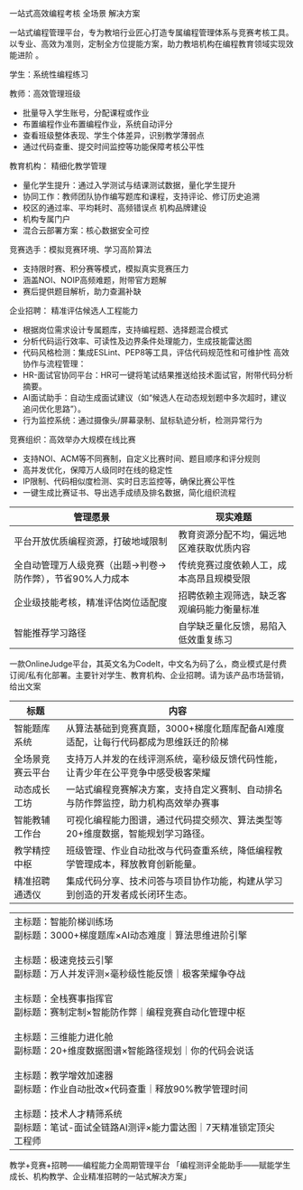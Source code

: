 一站式高效编程考核
全场景
解决方案

一站式编程管理平台，专为教培行业匠心打造专属编程管理体系与竞赛考核工具。以专业、高效为准则，定制全方位提能方案，助力教培机构在编程教育领域实现效能进阶 。


  
  

学生：系统性编程练习

教师：高效管理班级
- 批量导入学生账号，分配课程或作业
- 布置编程作业布置编程作业，系统自动评分
- 查看班级整体表现、学生个体差异，识别教学薄弱点
- 通过代码查重、提交时间监控等功能保障考核公平性

教育机构：
精细化教学管理
- 量化学生提升：通过入学测试与结课测试数据，量化学生提升
- 协同工作：教师团队协作编写题库和课程，支持评论、修订历史追溯
- 校区的通过率、平均耗时、高频错误点
机构品牌建设
- 机构专属门户
- 混合云部署方案：核心数据安全可控


竞赛选手：模拟竞赛环境、学习高阶算法
- 支持限时赛、积分赛等模式，模拟真实竞赛压力
- 涵盖NOI、NOIP高频难题，附带官方题解
- 赛后提供题目解析，助力查漏补缺


企业招聘：
精准评估候选人工程能力
- 根据岗位需求设计专属题库，支持编程题、选择题混合模式
- 分析代码运行效率、可读性及边界条件处理能力，生成技能雷达图
- 代码风格检测：集成ESLint、PEP8等工具，评估代码规范性和可维护性
高效协作与流程管理：
- ​HR-面试官协同平台：HR可一键将笔试结果推送给技术面试官，附带代码分析摘要。
- ​AI面试助手：自动生成面试建议（如“候选人在动态规划题中多次超时，建议追问优化思路”）。
- 行为监控系统：通过摄像头/屏幕录制、鼠标轨迹分析，检测异常行为

竞赛组织：高效举办大规模在线比赛
- 支持NOI、ACM等不同赛制，自定义比赛时间、题目顺序和评分规则
- ​高并发优化，保障万人级同时在线的稳定性
- IP限制、代码相似度检测、实时日志监控等，确保比赛公平性
- 一键生成比赛证书、导出选手成绩及排名数据，简化组织流程




| 管理愿景                             | 现实难题                  |
| -------------------------------- | --------------------- |
| 平台开放优质编程资源，打破地域限制                | 教育资源分配不均，偏远地区难获取优质内容  |
| ​全自动管理万人级竞赛（出题→判卷→防作弊），节省90%人力成本 | 传统竞赛过度依赖人工，成本高昂且规模受限  |
| ​企业级技能考核，精准评估岗位适配度               | 招聘依赖主观筛选，缺乏客观编码能力衡量标准 |
| ​智能推荐学习路径                        | 自学缺乏量化反馈，易陷入低效重复练习    |


一款OnlineJudge平台，其英文名为CodeIt，中文名为码了么，商业模式是付费订阅/私有化部署。主要针对学生、教育机构、企业招聘。请为该产品市场营销，给出文案

| 标题       | 内容                                            |
| -------- | --------------------------------------------- |
| 智能题库系统   | 从算法基础到竞赛真题，3000+梯度化题库配备AI难度适配，让每行代码都成为思维跃迁的阶梯 |
| 全场景竞赛云平台 | 支持万人并发的在线评测系统，毫秒级反馈代码性能，让青少年在公平竞争中感受极客荣耀      |
| ​动态成长工坊  | 一站式编程竞赛解决方案，支持自定义赛制、自动排名与防作弊监控，助力机构高效举办赛事     |
| 智能教辅工作台  | 可视化编程能力图谱，通过代码提交频次、算法类型等20+维度数据，智能规划学习路径。     |
| ​教学精控中枢  | 班级管理、作业自动批改与代码查重系统，降低编程教学管理成本，释放教育创新能量。       |
| 精准招聘通透仪  | 集成代码分享、技术问答与项目协作功能，构建从学习到创造的开发者成长闭环生态。        |



|                                                                                                                                                                                                                                                                                                               |     |
| ------------------------------------------------------------------------------------------------------------------------------------------------------------------------------------------------------------------------------------------------------------------------------------------------------------- | --- |
| 主标题：智能阶梯训练场<br>副标题：3000+梯度题库×AI动态难度｜算法思维进阶引擎<br><br>主标题：极速竞技云引擎<br>副标题：万人并发评测×毫秒级性能反馈｜极客荣耀争夺战<br><br>主标题：全栈赛事指挥官<br>副标题：赛制定制×智能防作弊｜编程竞赛自动化管理中枢<br><br>主标题：三维能力进化舱<br>副标题：20+维度数据图谱×智能路径规划｜你的代码会说话<br><br>主标题：教学增效加速器<br>副标题：作业自动批改×代码查重｜释放90%教学管理时间<br><br>主标题：技术人才精筛系统<br>副标题：笔试-面试全链路AI测评×能力雷达图｜7天精准锁定顶尖工程师 |     |


教学+竞赛+招聘——编程能力全周期管理平台
「编程测评全能助手——赋能学生成长、机构教学、企业精准招聘的一站式解决方案」